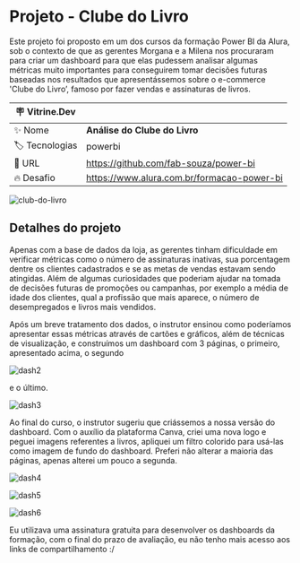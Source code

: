 # Projeto - Clube do Livro

Este projeto foi proposto em um dos cursos da formação Power BI da Alura, sob o contexto de que as gerentes Morgana e a Milena nos procuraram para criar um dashboard para que elas pudessem analisar algumas métricas muito importantes para conseguirem tomar decisões futuras baseadas nos resultados que apresentássemos sobre o e-commerce 'Clube do Livro’, famoso por fazer vendas e assinaturas de livros.

| :placard: Vitrine.Dev |    |
| -------------  | --- |
| :sparkles: Nome        | **Análise do Clube do Livro**
| :label: Tecnologias | powerbi
| :rocket: URL         | https://github.com/fab-souza/power-bi
| :fire: Desafio     | https://www.alura.com.br/formacao-power-bi

![club-do-livro](https://user-images.githubusercontent.com/67301805/189974703-e68c2f95-d623-41fe-9ad9-9aef56503524.jpg#vitrinedev)

## Detalhes do projeto

Apenas com a base de dados da loja, as gerentes tinham dificuldade em verificar métricas como o número de assinaturas inativas, sua porcentagem dentre os clientes cadastrados e se as metas de vendas estavam sendo atingidas. Além de algumas curiosidades que poderiam ajudar na tomada de decisões futuras de promoções ou campanhas, por exemplo a média de idade dos clientes, qual a profissão que mais aparece, o número de desempregados e livros mais vendidos.

Após um breve tratamento dos dados, o instrutor ensinou como poderíamos apresentar essas métricas através de cartões e gráficos, além de técnicas de visualização, e construímos um dashboard com 3 páginas, o primeiro, apresentado acima, o segundo

![dash2](https://user-images.githubusercontent.com/67301805/189991592-f7af02f5-d98e-495c-8c9c-ddb1d23892e1.jpg)

e o último.

![dash3](https://user-images.githubusercontent.com/67301805/189991736-fca6aa30-c954-4f25-90f4-065ea95b4e0b.jpg)

Ao final do curso, o instrutor sugeriu que criássemos a nossa versão do dashboard. Com o auxílio da plataforma Canva, criei uma nova logo e peguei imagens referentes a livros, apliquei um filtro colorido para usá-las como imagem de fundo do dashboard. Preferi não alterar a maioria das páginas, apenas alterei um pouco a segunda.

![dash4](https://user-images.githubusercontent.com/67301805/189995581-d8d5c6fc-602d-414d-b6a6-3629f0a86efd.jpg)

![dash5](https://user-images.githubusercontent.com/67301805/189995609-ba0cdb8b-9ee0-4c74-9942-a479d4bdf5d0.jpg)

![dash6](https://user-images.githubusercontent.com/67301805/189995620-ba9cc089-ed4a-4e66-9fc4-269867951516.jpg)

Eu utilizava uma assinatura gratuita para desenvolver os dashboards da formação, com o final do prazo de avaliação, eu não tenho mais acesso aos links de compartilhamento :/
